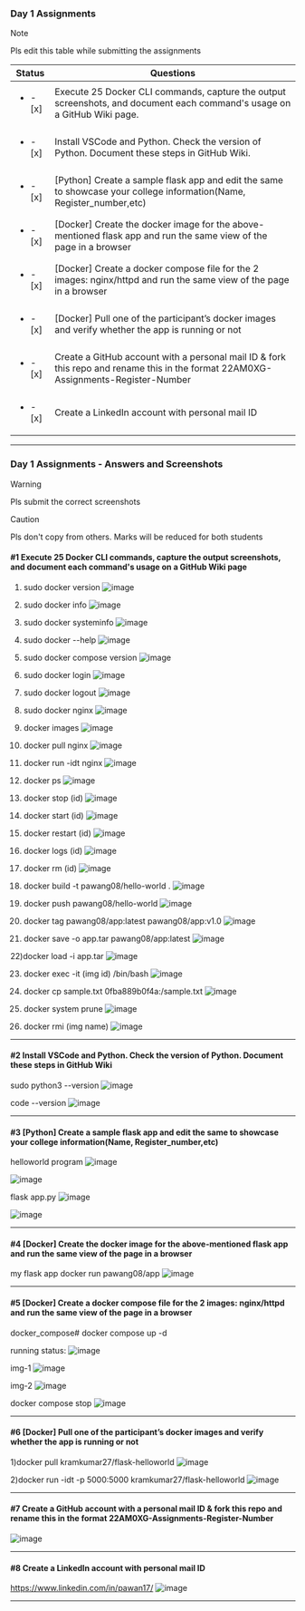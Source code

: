 ### Day 1 Assignments

> [!NOTE]
> Pls edit this table while submitting the assignments

| Status         | Questions     | 
|----------------|---------------|
| <ul><li>- [x] </li></ul> | Execute 25 Docker CLI commands, capture the output screenshots, and document each command's usage on a GitHub Wiki page. |
| <ul><li>- [x] </li></ul> | Install VSCode and Python. Check the version of Python. Document these steps in GitHub Wiki. |
| <ul><li>- [x] </li></ul> | [Python] Create a sample flask app and edit the same to showcase your college information(Name, Register_number,etc) |
| <ul><li>- [x] </li></ul> | [Docker] Create the docker image for the above-mentioned flask app and run the same view of the page in a browser |
| <ul><li>- [x] </li></ul> | [Docker] Create a docker compose file for the 2 images: nginx/httpd and run the same view of the page in a browser |
| <ul><li>- [x] </li></ul> | [Docker] Pull one of the participant’s docker images and verify whether the app is running or not  |
| <ul><li>- [x] </li></ul> | Create a GitHub account with a personal mail ID & fork this repo and rename this in the format 22AM0XG-Assignments-Register-Number  |
| <ul><li>- [x] </li></ul> | Create a LinkedIn account with personal mail ID  |

***

### Day 1 Assignments - Answers and Screenshots

> [!WARNING]
> Pls submit the correct screenshots

> [!CAUTION]
> Pls don't copy from others. Marks will be reduced for both students

#### #1 Execute 25 Docker CLI commands, capture the output screenshots, and document each command's usage on a GitHub Wiki page
1) sudo docker version
![image](https://github.com/user-attachments/assets/2902533c-0569-45f7-bf32-120b4507c4f1)

2) sudo docker info
![image](https://github.com/user-attachments/assets/1b655381-bcfb-4862-b933-2a708355c6f2)

3) sudo docker systeminfo
![image](https://github.com/user-attachments/assets/46676842-be98-43d7-bc40-df98844e211a)

4) sudo docker --help
![image](https://github.com/user-attachments/assets/45f69653-78a4-4e3d-95bc-ff89aaedd4af)

5) sudo docker compose version
![image](https://github.com/user-attachments/assets/c0db1e06-40a3-4658-97c1-3934b5134e71)

6) sudo docker login
![image](https://github.com/user-attachments/assets/871da405-90fb-41a4-8876-215f28c90add)

7) sudo docker logout
![image](https://github.com/user-attachments/assets/947c380e-160e-47c1-9314-e1e5bce25627)

8) sudo docker nginx
![image](https://github.com/user-attachments/assets/3d56d340-0e60-4061-932c-ab82b8033f9a)

9) docker images
![image](https://github.com/user-attachments/assets/99f4de90-a80c-4083-a282-292abcbb4cfe)

10) docker pull nginx
![image](https://github.com/user-attachments/assets/0a1fa0e4-c9bc-42f0-8fcd-1d11c606c68b)

11) docker run -idt nginx
![image](https://github.com/user-attachments/assets/7b1083c1-36d8-4374-a4a0-715b0c678425)

12) docker ps
![image](https://github.com/user-attachments/assets/cc6a395d-9a86-4695-8204-adaa576ea814)

13) docker stop (id)
![image](https://github.com/user-attachments/assets/e519f75b-d512-4f50-b726-b6a02963b9f1)

14) docker start (id)
![image](https://github.com/user-attachments/assets/1226a714-bab1-4835-80a7-ac0b4bf53c25)

15) docker restart (id)
![image](https://github.com/user-attachments/assets/85b83022-0759-49e5-a38c-51eb13ce6008)

16) docker logs (id)
![image](https://github.com/user-attachments/assets/a2c2bf8d-c1d2-42e8-bbe3-c2162f24574b)

17) docker rm (id)
![image](https://github.com/user-attachments/assets/ca6a5aa3-3d61-47c0-9f1c-e15023bd7c33)

18) docker build -t pawang08/hello-world .
 ![image](https://github.com/user-attachments/assets/cc504ad6-40ff-4768-840d-96e7838c2e3b)

19) docker push pawang08/hello-world
![image](https://github.com/user-attachments/assets/86e501d1-99ac-4f9f-87fc-34954f59ec2c)

20) docker tag pawang08/app:latest pawang08/app:v1.0
![image](https://github.com/user-attachments/assets/614893fd-e890-4da4-84b1-4507e524446f)

21) docker save -o app.tar pawang08/app:latest
![image](https://github.com/user-attachments/assets/07c9ecbf-79e0-4cdf-8605-d8e4891bbcd5)

22)docker load -i app.tar
![image](https://github.com/user-attachments/assets/8d2725d4-8c5e-4524-851f-061f7a91d80c)

23) docker exec -it (img id) /bin/bash
![image](https://github.com/user-attachments/assets/c5f6a11d-16d1-4196-b4c4-38e1e6061326)

24)  docker cp sample.txt 0fba889b0f4a:/sample.txt
![image](https://github.com/user-attachments/assets/c807390c-f674-41e3-98e0-5ed62fee20d9)

25) docker system prune
![image](https://github.com/user-attachments/assets/e0426e0b-303d-4026-a95e-ce5c1660632e)

26) docker rmi (img name)
![image](https://github.com/user-attachments/assets/d84db75c-42f9-4cd7-8252-4a3db1d1290d)


***

#### #2 Install VSCode and Python. Check the version of Python. Document these steps in GitHub Wiki

sudo python3 --version
![image](https://github.com/user-attachments/assets/e6736e79-2f5e-49fb-b1f6-510980e5fc3c)

code --version
![image](https://github.com/user-attachments/assets/e9cc99fc-4f42-4f15-b46d-ddc79ba0c904)

***

#### #3 [Python] Create a sample flask app and edit the same to showcase your college information(Name, Register_number,etc)
helloworld program
![image](https://github.com/user-attachments/assets/41f9fb1f-16d1-4441-8634-cbb68cf938d5)

![image](https://github.com/user-attachments/assets/8dab896f-4eb4-4b49-92ce-366b8d33feb7)


flask app.py
![image](https://github.com/user-attachments/assets/18090c6d-bf91-4830-8577-7302bcf741d0)

![image](https://github.com/user-attachments/assets/ca8831b0-e4e9-40b7-8d3b-a26eccb455f5)



***

#### #4 [Docker] Create the docker image for the above-mentioned flask app and run the same view of the page in a browser

my flask app
docker run pawang08/app
![image](https://github.com/user-attachments/assets/58fefe28-ef14-424f-a2dc-a1466b42ab51)

***

#### #5 [Docker] Create a docker compose file for the 2 images: nginx/httpd and run the same view of the page in a browser
docker_compose# docker compose up -d

running status:
![image](https://github.com/user-attachments/assets/b54e47ed-aa8d-48c5-986f-df36ccb8cffa)

img-1
![image](https://github.com/user-attachments/assets/53a02e8e-0203-44b6-b297-def8455cb10e)

img-2
![image](https://github.com/user-attachments/assets/1791cff8-089c-4f28-ab59-7c0d593dc766)

docker compose stop
![image](https://github.com/user-attachments/assets/bf7ae640-c47e-403d-af86-92883ab57119)

***

#### #6 [Docker] Pull one of the participant’s docker images and verify whether the app is running or not

1)docker pull kramkumar27/flask-helloworld
![image](https://github.com/user-attachments/assets/ff6fb36c-174b-430c-b25d-f3d788c41930)

2)docker run -idt -p 5000:5000 kramkumar27/flask-helloworld 
![image](https://github.com/user-attachments/assets/6cd55c9c-7cca-42e5-b014-190fd10ef050)

***

#### #7 Create a GitHub account with a personal mail ID & fork this repo and rename this in the format 22AM0XG-Assignments-Register-Number

![image](https://github.com/user-attachments/assets/031fddb5-9309-429c-b068-5ecdb8d501b2)


***

#### #8 Create a LinkedIn account with personal mail ID

https://www.linkedin.com/in/pawan17/
![image](https://github.com/user-attachments/assets/05ffa9d4-c24d-4e3e-b74a-b016da2349a2)


***
